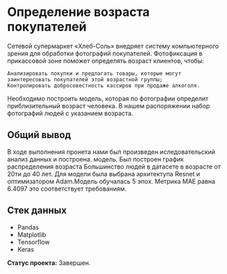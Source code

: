 # Определение возраста покупателей

Сетевой супермаркет «Хлеб-Соль» внедряет систему компьютерного зрения для обработки фотографий покупателей. Фотофиксация в прикассовой зоне поможет определять возраст клиентов, чтобы:

    Анализировать покупки и предлагать товары, которые могут заинтересовать покупателей этой возрастной группы;
    Контролировать добросовестность кассиров при продаже алкоголя.

Необходимо построить модель, которая по фотографии определит приблизительный возраст человека. В нашем распоряжении набор фотографий людей с указанием возраста.

## Общий вывод

В ходе выполнения пронета нами был произведен иследовательский анализ данных и построена.  модель. Был построен график распределения возраста Большинство людей в датасете в возрасте от 20ти до 40 лет. Для модели была выбрана архитектупа Resnet и оптимизатором Adam.Модель обучалась 5 эпох. Метрика MAE равна 6.4097 это соответствует требованиям.

## Стек данных

- Pandas
- Matplotlib
- Tensorflow
- Keras

 **Статус проекта:** Завершен.